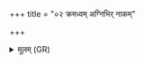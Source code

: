 +++
title = "०२ क्रमध्वम् अग्निभिर् नाकम्"

+++
<details><summary>मूलम् (GR)</summary>

क्रमध्वम् अग्निभिर् नाकम्  
उख्यां हस्तेषु बिभ्रतः ।  
दिवस् पृष्ठं स्वर् गत्वा  
मिश्रा देवेभिर् आध्वम् ॥
</details>